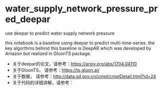 # water_supply_network_pressure_pred_deepar
use deepar to predict water supply network pressure 

this notebook is a baseline using deepar to predict multi-time-series.
the key algorthms behind this baseline is DeepAR which was developed by Amazon but realized in GluonTS package.
* 关于deepar的论文，请参考：https://arxiv.org/abs/1704.04110
* 关于GluonTS， 请参考：https://ts.gluon.ai/
* 关于数据， 请参考：http://data.sd.gov.cn/cmpt/cmptDetail.html?id=24
* 关于代码的详细讲解，请参考： 

